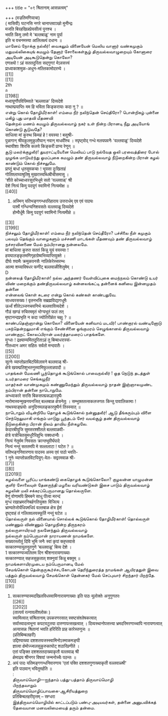 +++
title = "०९ श्रितानाम् आसन्नत्वम्"

+++
(वज्रतिमणियाचा)   
( मासिवी) घटनसि नगरे चानाप्तवाञ्छो मुनीन्द्रः   
मजति बिरहखिन्नप्रेयसीत्वं पुनश्च ।   
भवति किमु लमो मे 'बल्लबाळू' नाम पुर्या   
इति च वचनमस्या आलिलक्ष्यं दधानः ॥   
மானேய் நோக்கு நல்லீர்! வைகலும் வினையேன் மெலிய வானார் வண்கமுகும் மதுமல்லிகையுங் கமழும் தேனார் சோலைகள்சூழ் திருவல்லவாழுறையும் கோனாரை அடியேன் அடிகூடுதென்று கொலோ?   
एणाक्ष्यो ! ऽहं सततदुरिता सद्गुणा! मेऽवसत्त्वं   
प्राध्वाकाशमुक-अधुन-मल्लिकामोदरम्ये ।   
[[1]]  
[[1]]  
2th   
ล   
[[198]]  
मध्वापूर्णोपविपिमवते 'बल्लवाळ' दिव्यदेशे   
नाथाम्प्रयाप्तिः मम हि भविता किङ्करायाः कदा नु ? ॥   
என்று கொல் தோழிமீர்காள்! எம்மை நீர் நலிந்தென் செய்திரோ? பொன்றிகழ் புன்னை மகிழ் புது மாதவி மீதணவி   
தென்றல் மணம் கமழும் திருவல்லவாழ் நகர் உள் நின்ற பிரானடி நீறு அடியோங் கொண்டு சூடுவதே?   
साधित्वा मां कुरुथ किमहं हे ! वयस्या ! बसुश्री-   
पुन्नागान् श्रीवकुलमुकुलौघान् नवान् माधवींश्च । स्पृष्ट्वोद् गन्धे मलयपवनैः 'वल्लवाळू' दिव्यदेशे   
स्थायीशाः शिरसि कलये किङ्करी प्राप्य रेणून् ॥   
சூடு மலர்க்குழலீர்! துயராட்டியேனை மெலியப் பாடு நல்வேத ஒலி பரவைத்திரை போல் முழங்க மாடுயர்ந்து ஓமப்புகை கமழும் தண் திருவல்லவாழ் நீடுறைகின்ற பிரான் கழல் காண்டும் கொல் நிச்சலுமே.   
प्राप्तुं बाधां धृतसुमकचाः ! भूयसा दुःखिताहं   
गोतिश्लाघ्यश्रुतिषु मुखरास्वब्धिबीचीसमासु ।   
'शीते कोच्चाध्वरसुरभिधूमे सतो 'वल्लवाळ्' श्री   
देशे नित्यं किमु पदयुगं स्वामिनो नित्यमोक्ष ॥   
[[40]]  
1. अस्मिन् यतिभङ्गगन्धपरिहाराय उत्तरार्धम् एव एवं पाठ्यः   
पार्श्वे गन्धिन्यनिशवसतेः वल्लवाळू दिव्यदेशे   
होम्यैर्धूमैः किमु पदयुगं स्वामिनो नित्यमीक्षे ॥   

[[3]]  
[[199]]  
நிச்சலும் தோழிமீர்காள்! எம்மை நீர் நலிந்தென் செய்தீரோ? பச்சிலை நீள் கமுகும் பலவும் தெங்கும் வாழைகளும் மச்சணி மாடங்கள் மீதணவும் தண் திருவல்லவாழ் நச்சரவினணை மேல் நம்பிரானது நன்னலமே.   
मां बाधित्वा कुरुत सततं किन्नु यूयं वयस्याः !   
हयघालङ्कृतमणिगृहाग्रेष्वभिव्याप्तियुक्ते ।   
दीर्घः श्यामैः क्रमुकपनसैः नालिकेरेस्सरम्भः   
आत्मा शय्याविषधर फणीट् बल्लवाळीशितुमेम् ।   
D   
நன்னலத் தோழிமீர்காள்! நல்ல அந்தணர் வேள்விப்புகை மைந்நலம் கொண்டு உயர் விண் மறைக்கும் தண்திருவல்லவாழ் கன்னலங்கட்டி தன்னைக் கனியை இன்னமுதம் தன்னை   
என்னலங் கொள் சுடரை என்று கொல் கண்கள் காண்பதுவே.   
साध्व्यरसख्यः ! वृतनभसि सब्रह्मविद्यागधूमैः   
ऊर्ध्वं शीतेऽञ्जनचयनिर्भः बल्लवाविव्यदेशे ।   
गौडं खण्डं रुचिरममृतं भोग्यभूतं फलं तत्   
मृष्टानन्दप्रभृति न कदा ज्योतिरीक्षेत चक्षुः ? ॥   
காண்பதெஞ்ஞான்று கொலோ? வினையேன் கனிவாய் மடவீர்! பாண்குரல் வண்டினோடு பசுந்தென்றலுமாகி எங்கும் சேண்சினை ஓங்குமரம் செழுங்கானல் திருவல்லவாழ் மாண்குறட் கோலப்பிரான் மலர்த்தாமரைப் பாதங்களே.   
मुग्धाः ! द्रक्ष्याम्यमितदुरिताऽहं तु बिम्बाधरास्सं-   
गीतध्वान अमर सहितः सर्वतो मन्दवातैः ।   
[[5]]  
[[200]]  
सूत्नेः व्याप्तोप्रतबिटपिवेलावने बल्लवाळ् श्री-   
क्षेत्रे खयम्प्रतिशुभतनुस्वामिफुल्लान्नपादौ ॥   
பாதங்கள் மேலணி பூந்தொழக் கூடுங்கொல் பாவைநல்லீர் ! ஒத நெடுந் தடத்துள் உயர்தாமரை செங்கழுநீர்   
மாதர்கள் வாண்முகமும் கண்ணுமேந்தும் திருவல்லவாழ் நாதன் இஞ்ஞாலமுண்ட நம்பிரான் தன்னை நாடொறுமே.   
अन्ध्याकारे सरसि बिकसपद्मकल्हारपुष्पैः   
नारोमास्वन्मुखनयनजित् बल्लबाळ क्षेत्रनेतुः । सम्भुक्ततत्सकलजगतः किन्तु पावालिकामाः !   
नाथस्याङ्घ्रयोः अनुदिनमलङ्कारपुष्पैर्न तिस्स्यात् ॥   
நாடொறும் வீடின்றியே தொழக் கூடுங்கொல் நன்னுதலீர்! ஆடு தீங்கரும்பும் விளை செந்நெலுமாகி எங்கும் மாடுறு பூந்தடம் சேர் வயல்சூழ் தண் திருவல்லவாழ் நீடுறைகின்ற பிரான் நிலம் தாவிய நீள்கழலே.   
केदारबीयुजि सुमसरश्शीतले बल्लवाळवी-   
क्षेत्रे यत्रोचितसुमधुरैरिक्षुभिः पक्वधान्यैः ।   
नित्यं नेतुर्मम निवसतः क्रान्तभूवीर्घपादे   
नित्यं नन्तुं सततमपि मे सल्ललाटा ! घटेत ? ॥   
यतिभङ्गनिवारणाय पादस्य अस्य एवं पाठो भवति-   
1 नूनेः व्याप्तोन्नतविटपियुग्-वेल- सद्वरमवाळ श्री-   
[[7]]  
[[8]]  
[[2019]]  
கழல்வளை பூரிப்ப யாங்கண்டு கைதொழக் கூடுங்கொலோ? குழலன்ன யாழுமன்ன குளிர் சோலையுள் தேனருந்தி மழலை வரிவண்டுகள் இசை பாடும் திருவல்லவாழ் சுழலின் மலி சக்கரப்பெருமானது தொல்லருளே.   
वेणुं वोणामपि हिमबने साधु पीत्वा मरन्दं   
मुग्धं रखाभ्रमरनिबर्हगतियुक्तः विजित्य ।   
भ्राम्यतेजोर्यधिपमधिपं वल्लबाळ क्षेत्र ईशं   
दृष्ट्वाहं तं गलितवलयस्फूर्ति नन्तुं घटेत ॥   
தொல்லருள் நல் வினையால் சொல்லக் கூடுங்கொல் தோழிமீர்காள்! தொல்லருள் மண்ணும் விண்ணும் தொழநின்ற திருநகரம்   
நல்லருளாயிரவர் நலனேந்தும் திருவல்லவாழ்   
நல்லருள் நம்பெருமான் நாராயணன் நாமங்களே.   
सख्यरस्तोतुं दिवि भुमि जनैः स्वां कृपां क्लृप्तवासे   
सत्कारुण्यायुतनुतगुणे 'बल्लवाळू' बिव्य देशे ।   
1 सत्कारुण्यज्वलितम दिन श्रीशनारायणाख्याः   
सत्कारुण्यात् सहजसुकृतात् शक्नुयां किन्नु बक्तुम् ॥   
நாமங்களாயிரமுடைய நம்பெருமானடி மேல்   
சேமங்கொள் தென்குருகூர்ச்சடகோபன் தெரிந்துரைத்த நாமங்கள் ஆயிரததுள் இவை பத்தும் திருவல்லவாழ் சேமங்கொள் தென்னகர் மேல் செப்புவார் சிறந்தார் பிறந்தே.   
[[10]]  
[[9]]  
1. सत्कारुण्यास्मदखिलविधस्वामिनारायणाख्याः इति पाठः मूलोक्तेः अनुगुणतरः   
[[26]]  
[[202]]  
(तात्पर्य रत्नावलीश्लोकः )   
स्वामित्वात् संश्रितानाम् उपकरणरसात् स्वष्टसंश्लेषकत्वात्   
सर्वास्वादत्वभूना कपटवटुतया दारुणापत्सखत्वात् । दिव्यस्थानोपसत्त्या भ्रमदरिमरणाच्चापि नारायणत्वात्   
अत्यासन्नः श्रितानां भवति हरिरिति प्राह कारेस्तनूजः ॥   
(प्रतिबिम्बलहरी)   
उद्दिश्याख्या दशशतयजस्स्वामिनोऽस्माकमङ्घी   
ज्ञात्वा क्षेमोज्ज्वलसुकुरुकाघोट् शठारिप्रणीते ।   
एतां पङ्क्ति दशशततदाख्याकृतौ वल्लवाळ् श्री   
क्षेमाढ्य श्रीनगर विषयां जन्मनोच्चैः पठन्तः ॥   
1. अयं पादः यतिमङ्गगन्धनिवारणाय 'एतां पक्ति दशशतगुणाख्याकृती वल्लवाळ्श्री'   
इति पाठवान् भवितुमर्हति ॥   
:   
திருவாய்மொழி—ஐந்தாம் பத்து-பத்தாம் திருவாய்மொழி   
பிறந்தவாறும்   
திருவாய்மொழிப்பாவகை-ஆசிரியத்துறை   
प्रतिबिम्बलहरीवृत्तम् – स्रग्धरा   
இத்திருவாய்மொழியில் காட்டப்படும் பண்பு-அடியவர்கள், தன்னை அனுபவிக்கத் தேவையான மனவலிமையைத் தரும் தன்மை. 

